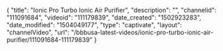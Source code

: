 {
    "title": "Ionic Pro Turbo Ionic Air Purifier",
    "description": "",
    "channelid": "111091684",
    "videoid": "111179839",
    "date_created": "1502923283",
    "date_modified": "1504049177",
    "type": "captivate",
    "layout": "channelVideo",
    "url": "\/bbbusa-latest-videos\/ionic-pro-turbo-ionic-air-purifier\/111091684-111179839"
}